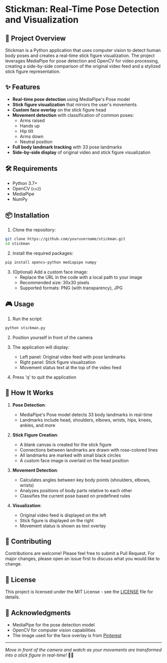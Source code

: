 # Stickman: Real-Time Pose Detection and Visualization

## 🚀 Project Overview

Stickman is a Python application that uses computer vision to detect human body poses and creates a real-time stick figure visualization. The project leverages MediaPipe for pose detection and OpenCV for video processing, creating a side-by-side comparison of the original video feed and a stylized stick figure representation.

## ✨ Features

- **Real-time pose detection** using MediaPipe's Pose model
- **Stick figure visualization** that mirrors the user's movements
- **Custom face overlay** on the stick figure head
- **Movement detection** with classification of common poses:
  - Arms raised
  - Hands up
  - Hip tilt
  - Arms down
  - Neutral position
- **Full body landmark tracking** with 33 pose landmarks
- **Side-by-side display** of original video and stick figure visualization

## 🛠️ Requirements

- Python 3.7+
- OpenCV (`cv2`)
- MediaPipe
- NumPy

## 📦 Installation

1. Clone the repository:
```bash
git clone https://github.com/yourusername/stickman.git
cd stickman
```

2. Install the required packages:
```bash
pip install opencv-python mediapipe numpy
```

3. (Optional) Add a custom face image:
   - Replace the URL in the code with a local path to your image
   - Recommended size: 30x30 pixels
   - Supported formats: PNG (with transparency), JPG

## 🎮 Usage

1. Run the script:
```bash
python stickman.py
```

2. Position yourself in front of the camera
3. The application will display:
   - Left panel: Original video feed with pose landmarks
   - Right panel: Stick figure visualization
   - Movement status text at the top of the video feed

4. Press 'q' to quit the application

## 🧠 How It Works

1. **Pose Detection**:
   - MediaPipe's Pose model detects 33 body landmarks in real-time
   - Landmarks include head, shoulders, elbows, wrists, hips, knees, ankles, and more

2. **Stick Figure Creation**:
   - A blank canvas is created for the stick figure
   - Connections between landmarks are drawn with rose-colored lines
   - All landmarks are marked with small black circles
   - A custom face image is overlaid on the head position

3. **Movement Detection**:
   - Calculates angles between key body points (shoulders, elbows, wrists)
   - Analyzes positions of body parts relative to each other
   - Classifies the current pose based on predefined rules

4. **Visualization**:
   - Original video feed is displayed on the left
   - Stick figure is displayed on the right
   - Movement status is shown as text overlay

## 🤝 Contributing

Contributions are welcome! Please feel free to submit a Pull Request. For major changes, please open an issue first to discuss what you would like to change.

## 📄 License

This project is licensed under the MIT License - see the [LICENSE](LICENSE) file for details.

## 🙏 Acknowledgments

- MediaPipe for the pose detection model
- OpenCV for computer vision capabilities
- The image used for the face overlay is from [Pinterest](https://i.pinimg.com/736x/70/1f/e8/701fe8ac0ec65f3d20e20ff89f78767c.jpg)

---

*Move in front of the camera and watch as your movements are transformed into a stick figure in real-time!* 🕺💃
